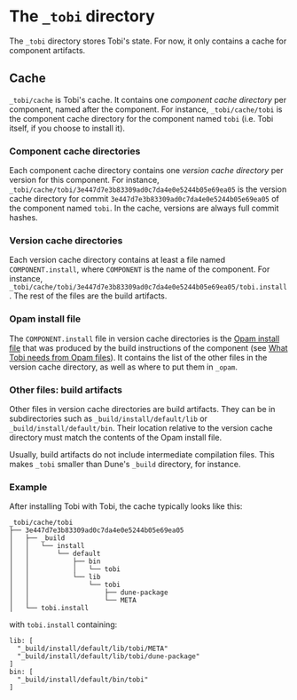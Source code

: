 # The `_tobi` directory

The `_tobi` directory stores Tobi's state.
For now, it only contains a cache for component artifacts.

## Cache

`_tobi/cache` is Tobi's cache.
It contains one *component cache directory* per component, named after the component.
For instance, `_tobi/cache/tobi` is the component cache directory for
the component named `tobi` (i.e. Tobi itself, if you choose to install it).

### Component cache directories

Each component cache directory contains one *version cache directory* per version
for this component.
For instance, `_tobi/cache/tobi/3e447d7e3b83309ad0c7da4e0e5244b05e69ea05`
is the version cache directory for commit `3e447d7e3b83309ad0c7da4e0e5244b05e69ea05`
of the component named `tobi`.
In the cache, versions are always full commit hashes.

### Version cache directories

Each version cache directory contains at least a file named `COMPONENT.install`,
where `COMPONENT` is the name of the component.
For instance, `_tobi/cache/tobi/3e447d7e3b83309ad0c7da4e0e5244b05e69ea05/tobi.install`.
The rest of the files are the build artifacts.

### Opam install file

The `COMPONENT.install` file in version cache directories is the
[Opam install file](https://opam.ocaml.org/doc/Manual.html#lt-pkgname-gt-install)
that was produced by the build instructions of the component
(see [What Tobi needs from Opam files](what_Tobi_needs_from_Opam_files.md)).
It contains the list of the other files in the version cache directory,
as well as where to put them in `_opam`.

### Other files: build artifacts

Other files in version cache directories are build artifacts.
They can be in subdirectories such as `_build/install/default/lib`
or `_build/install/default/bin`. Their location relative to the version cache
directory must match the contents of the Opam install file.

Usually, build artifacts do not include intermediate compilation files.
This makes `_tobi` smaller than Dune's `_build` directory, for instance.

### Example

After installing Tobi with Tobi, the cache typically looks like this:

    _tobi/cache/tobi
    ├── 3e447d7e3b83309ad0c7da4e0e5244b05e69ea05
    │   ├── _build
    │   │   └── install
    │   │       └── default
    │   │           ├── bin
    │   │           │   └── tobi
    │   │           └── lib
    │   │               └── tobi
    │   │                   ├── dune-package
    │   │                   └── META
    │   └── tobi.install

with `tobi.install` containing:

    lib: [
      "_build/install/default/lib/tobi/META"
      "_build/install/default/lib/tobi/dune-package"
    ]
    bin: [
      "_build/install/default/bin/tobi"
    ]
